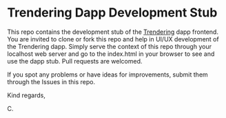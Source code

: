 # Trendering Dapp Development Stub

This repo contains the development stub of the [Trendering](https://trendering.com) dapp frontend. You are invited to clone or fork this repo and help in UI/UX development of the Trendering dapp. Simply serve the context of this repo through your localhost web server and go to the index.html in your browser to see and use the dapp stub. Pull requests are welcomed.

If you spot any problems or have ideas for improvements, submit them through the Issues in this repo.

Kind regards,

C.